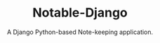 <p align="center">
  <h1 align="center">Notable-Django</h1>
</p>
<p align="center">
    A Django Python-based Note-keeping application.
</p>